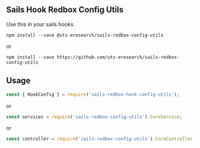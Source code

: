 ## Sails Hook Redbox Config Utils

Use this in your sails hooks

```shell script
npm install --save @uts-eresearch/sails-redbox-config-utils
```

or

```shell script
npm install --save https://github.com/uts-eresearch/sails-redbox-config-utils
```

## Usage

```javascript
const { HookConfig } = require('sails-redbox-hook-config-utils');
```
or
```javascript
const services = require('sails-redbox-config-utils').CoreService;
```
or
```javascript
const controller = require('sails-redbox-config-utils').CoreController;
```
